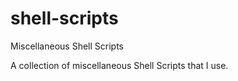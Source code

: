 # shell-scripts
Miscellaneous Shell Scripts

A collection of miscellaneous Shell Scripts that I use.
